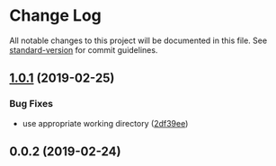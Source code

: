 # Change Log

All notable changes to this project will be documented in this file. See [standard-version](https://github.com/conventional-changelog/standard-version) for commit guidelines.

## [1.0.1](https://github.com/untool/duplitect/compare/v1.0.0...v1.0.1) (2019-02-25)


### Bug Fixes

* use appropriate working directory ([2df39ee](https://github.com/untool/duplitect/commit/2df39ee))



<a name="0.0.2"></a>
## 0.0.2 (2019-02-24)
